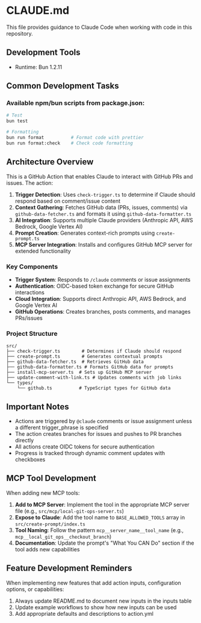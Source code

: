 # CLAUDE.md

This file provides guidance to Claude Code when working with code in this repository.

## Development Tools

- Runtime: Bun 1.2.11

## Common Development Tasks

### Available npm/bun scripts from package.json:

```bash
# Test
bun test

# Formatting
bun run format          # Format code with prettier
bun run format:check    # Check code formatting
```

## Architecture Overview

This is a GitHub Action that enables Claude to interact with GitHub PRs and issues. The action:

1. **Trigger Detection**: Uses `check-trigger.ts` to determine if Claude should respond based on comment/issue content
2. **Context Gathering**: Fetches GitHub data (PRs, issues, comments) via `github-data-fetcher.ts` and formats it using `github-data-formatter.ts`
3. **AI Integration**: Supports multiple Claude providers (Anthropic API, AWS Bedrock, Google Vertex AI)
4. **Prompt Creation**: Generates context-rich prompts using `create-prompt.ts`
5. **MCP Server Integration**: Installs and configures GitHub MCP server for extended functionality

### Key Components

- **Trigger System**: Responds to `/claude` comments or issue assignments
- **Authentication**: OIDC-based token exchange for secure GitHub interactions
- **Cloud Integration**: Supports direct Anthropic API, AWS Bedrock, and Google Vertex AI
- **GitHub Operations**: Creates branches, posts comments, and manages PRs/issues

### Project Structure

```
src/
├── check-trigger.ts        # Determines if Claude should respond
├── create-prompt.ts        # Generates contextual prompts
├── github-data-fetcher.ts  # Retrieves GitHub data
├── github-data-formatter.ts # Formats GitHub data for prompts
├── install-mcp-server.ts  # Sets up GitHub MCP server
├── update-comment-with-link.ts # Updates comments with job links
└── types/
    └── github.ts          # TypeScript types for GitHub data
```

## Important Notes

- Actions are triggered by `@claude` comments or issue assignment unless a different trigger_phrase is specified
- The action creates branches for issues and pushes to PR branches directly
- All actions create OIDC tokens for secure authentication
- Progress is tracked through dynamic comment updates with checkboxes

## MCP Tool Development

When adding new MCP tools:

1. **Add to MCP Server**: Implement the tool in the appropriate MCP server file (e.g., `src/mcp/local-git-ops-server.ts`)
2. **Expose to Claude**: Add the tool name to `BASE_ALLOWED_TOOLS` array in `src/create-prompt/index.ts`
3. **Tool Naming**: Follow the pattern `mcp__server_name__tool_name` (e.g., `mcp__local_git_ops__checkout_branch`)
4. **Documentation**: Update the prompt's "What You CAN Do" section if the tool adds new capabilities

## Feature Development Reminders

When implementing new features that add action inputs, configuration options, or capabilities:

1. Always update README.md to document new inputs in the inputs table
2. Update example workflows to show how new inputs can be used
3. Add appropriate defaults and descriptions to action.yml
